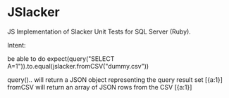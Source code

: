 # JSlacker
JS Implementation of Slacker Unit Tests for SQL Server (Ruby).


Intent:

be able to do expect(query("SELECT A=1")).to.equal(jslacker.fromCSV("dummy.csv"))

query().. will return a JSON object representing the query result set
[{a:1}]
fromCSV will return an array of JSON rows from the CSV
[{a:1}]
